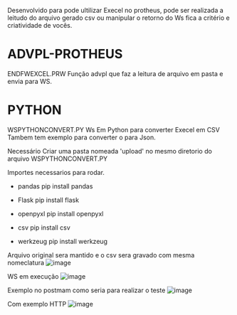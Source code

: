 Desenvolvido para pode ultilizar Execel no protheus, pode ser realizada a leitudo do arquivo gerado csv
ou manipular o retorno do Ws fica a critério e criatividade de vocês.



# ADVPL-PROTHEUS
ENDFWEXCEL.PRW
Função advpl que faz a leitura de arquivo em pasta e  envia para WS.

# PYTHON
WSPYTHONCONVERT.PY
Ws Em Python para converter Execel em CSV 
Tambem tem exemplo para converter o para Json.

Necessário Criar uma pasta nomeada 'upload' no mesmo diretorio do arquivo WSPYTHONCONVERT.PY


Importes necessarios para rodar.
* pandas
pip install pandas

* Flask
pip install flask

* openpyxl
pip install openpyxl

* csv
pip install csv

* werkzeug
pip install werkzeug

Arquivo original sera mantido e o csv sera gravado com mesma nomeclatura
![image](https://user-images.githubusercontent.com/15915765/131142814-634ec82c-83a1-43c2-8c2e-016a02af870f.png)

WS em execução 
![image](https://user-images.githubusercontent.com/15915765/131142962-7cc6b654-f90d-439f-a82a-4fb4c17873ad.png)


Exemplo no postmam como seria para realizar o teste 
![image](https://user-images.githubusercontent.com/15915765/131334870-c7cbcc3e-5037-4002-aa42-5b3b957d34f3.png)

Com exemplo HTTP
![image](https://user-images.githubusercontent.com/15915765/131334882-a457d49e-2938-45a1-a0fe-24b0bd598227.png)
